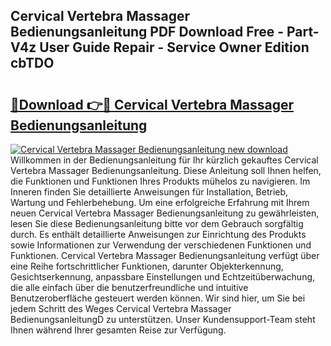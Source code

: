## Cervical Vertebra Massager Bedienungsanleitung PDF Download Free - Part-V4z User Guide Repair - Service Owner Edition cbTDO

# <h2><a href="http://df4xy31.blite.top/?on=Cervical+Vertebra+Massager+Bedienungsanleitung">🔗Download 👉🔴 Cervical Vertebra Massager Bedienungsanleitung</a></h2>

[![Cervical Vertebra Massager Bedienungsanleitung new download](https://i.imgur.com/lujVjoI.png)](http://df4xy31.blite.top/?on=Cervical+Vertebra+Massager+Bedienungsanleitung)
Willkommen in der Bedienungsanleitung für Ihr kürzlich gekauftes Cervical Vertebra Massager Bedienungsanleitung. Diese Anleitung soll Ihnen helfen, die Funktionen und Funktionen Ihres Produkts mühelos zu navigieren. Im Inneren finden Sie detaillierte Anweisungen für Installation, Betrieb, Wartung und Fehlerbehebung. Um eine erfolgreiche Erfahrung mit Ihrem neuen Cervical Vertebra Massager Bedienungsanleitung zu gewährleisten, lesen Sie diese Bedienungsanleitung bitte vor dem Gebrauch sorgfältig durch. Es enthält detaillierte Anweisungen zur Einrichtung des Produkts sowie Informationen zur Verwendung der verschiedenen Funktionen und Funktionen. Cervical Vertebra Massager Bedienungsanleitung verfügt über eine Reihe fortschrittlicher Funktionen, darunter Objekterkennung, Gesichtserkennung, anpassbare Einstellungen und Echtzeitüberwachung, die alle einfach über die benutzerfreundliche und intuitive Benutzeroberfläche gesteuert werden können. Wir sind hier, um Sie bei jedem Schritt des Weges Cervical Vertebra Massager BedienungsanleitungD zu unterstützen. Unser Kundensupport-Team steht Ihnen während Ihrer gesamten Reise zur Verfügung.
